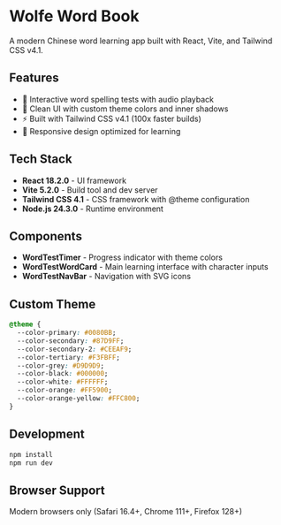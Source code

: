 # Wolfe Word Book

A modern Chinese word learning app built with React, Vite, and Tailwind CSS v4.1.

## Features

- 🎯 Interactive word spelling tests with audio playback
- 🎨 Clean UI with custom theme colors and inner shadows
- ⚡ Built with Tailwind CSS v4.1 (100x faster builds)
- 📱 Responsive design optimized for learning

## Tech Stack

- **React 18.2.0** - UI framework
- **Vite 5.2.0** - Build tool and dev server  
- **Tailwind CSS 4.1** - CSS framework with @theme configuration
- **Node.js 24.3.0** - Runtime environment

## Components

- **WordTestTimer** - Progress indicator with theme colors
- **WordTestWordCard** - Main learning interface with character inputs
- **WordTestNavBar** - Navigation with SVG icons

## Custom Theme

```css
@theme {
  --color-primary: #0080BB;
  --color-secondary: #87D9FF;
  --color-secondary-2: #CEEAF9;
  --color-tertiary: #F3FBFF;
  --color-grey: #D9D9D9;
  --color-black: #000000;
  --color-white: #FFFFFF;
  --color-orange: #FF5900;
  --color-orange-yellow: #FFC800;
}
```

## Development

```bash
npm install
npm run dev
```

## Browser Support

Modern browsers only (Safari 16.4+, Chrome 111+, Firefox 128+)
